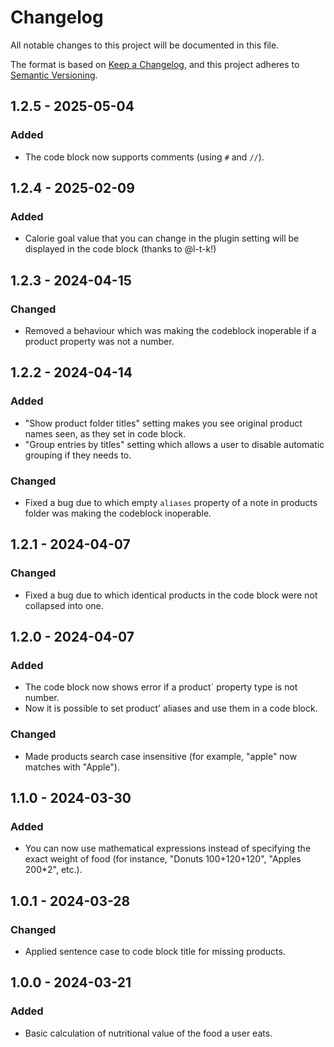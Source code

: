 # Changelog

All notable changes to this project will be documented in this file.

The format is based on [Keep a Changelog](https://keepachangelog.com/en/1.1.0/), and this project adheres to [Semantic Versioning](https://semver.org/spec/v2.0.0.html).

## 1.2.5 - 2025-05-04

### Added

* The code block now supports comments (using `#` and `//`).

## 1.2.4 - 2025-02-09

### Added

* Calorie goal value that you can change in the plugin setting will be displayed in the code block (thanks to @l-t-k!)

## 1.2.3 - 2024-04-15

### Changed

* Removed a behaviour which was making the codeblock inoperable if a product property was not a number.

## 1.2.2 - 2024-04-14

### Added

* "Show product folder titles" setting makes you see original product names seen, as they set in code block.
* "Group entries by titles" setting which allows a user to disable automatic grouping if they needs to.

### Changed

* Fixed a bug due to which empty `aliases` property of a note in products folder was making the codeblock inoperable.

## 1.2.1 - 2024-04-07

### Changed

* Fixed a bug due to which identical products in the code block were not collapsed into one.

## 1.2.0 - 2024-04-07

### Added

* The code block now shows error if a product` property type is not number.
* Now it is possible to set product' aliases and use them in a code block.

### Changed

* Made products search case insensitive (for example, "apple" now matches with "Apple").

## 1.1.0 - 2024-03-30

### Added

* You can now use mathematical expressions instead of specifying the exact weight of food (for instance, "Donuts 100+120+120", "Apples 200*2", etc.).

## 1.0.1 - 2024-03-28

### Changed

* Applied sentence case to code block title for missing products.

## 1.0.0 - 2024-03-21

### Added

* Basic calculation of nutritional value of the food a user eats.